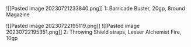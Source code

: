 ![[Pasted image 20230721233840.png]]
1: Barricade Buster, 20gp, 8round Magazine

![[Pasted image 20230722195119.png]]
![[Pasted image 20230722195351.png]]
2: Throwing Shield straps, Lesser Alchemist Fire, 10gp